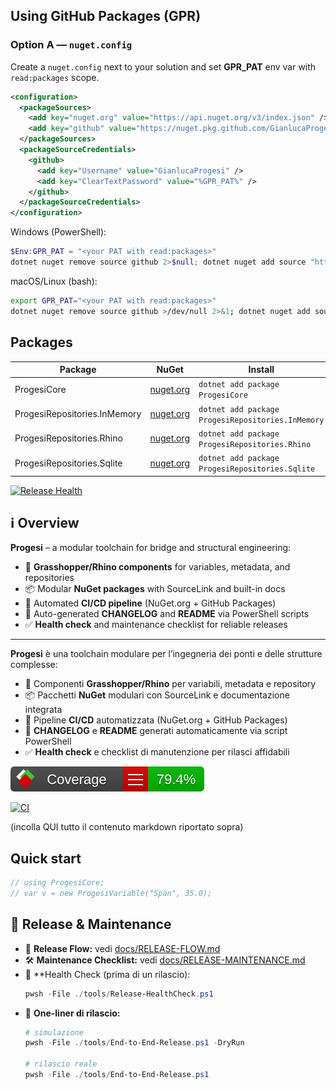 <!-- PROGESI:GPR:START -->
## Using GitHub Packages (GPR)

### Option A — `nuget.config`

Create a `nuget.config` next to your solution and set **GPR_PAT** env var with `read:packages` scope.

```xml
<configuration>
  <packageSources>
    <add key="nuget.org" value="https://api.nuget.org/v3/index.json" />
    <add key="github" value="https://nuget.pkg.github.com/GianlucaProgesi/index.json" />
  </packageSources>
  <packageSourceCredentials>
    <github>
      <add key="Username" value="GianlucaProgesi" />
      <add key="ClearTextPassword" value="%GPR_PAT%" />
    </github>
  </packageSourceCredentials>
</configuration>
```

Windows (PowerShell):
```powershell
$Env:GPR_PAT = "<your PAT with read:packages>"
dotnet nuget remove source github 2>$null; dotnet nuget add source "https://nuget.pkg.github.com/GianlucaProgesi/index.json" --name "github" --username "GianlucaProgesi" --password "$Env:GPR_PAT" --store-password-in-clear-text
```

macOS/Linux (bash):
```bash
export GPR_PAT="<your PAT with read:packages>"
dotnet nuget remove source github >/dev/null 2>&1; dotnet nuget add source "https://nuget.pkg.github.com/GianlucaProgesi/index.json" --name "github" --username "GianlucaProgesi" --password "$GPR_PAT" --store-password-in-clear-text
```
<!-- PROGESI:GPR:END -->

<!-- PROGESI:PACKAGES:START -->
## Packages

| Package | NuGet | Install |
|---|---|---|
| ProgesiCore | [nuget.org](https://www.nuget.org/packages/ProgesiCore) | `dotnet add package ProgesiCore` |
| ProgesiRepositories.InMemory | [nuget.org](https://www.nuget.org/packages/ProgesiRepositories.InMemory) | `dotnet add package ProgesiRepositories.InMemory` |
| ProgesiRepositories.Rhino | [nuget.org](https://www.nuget.org/packages/ProgesiRepositories.Rhino) | `dotnet add package ProgesiRepositories.Rhino` |
| ProgesiRepositories.Sqlite | [nuget.org](https://www.nuget.org/packages/ProgesiRepositories.Sqlite) | `dotnet add package ProgesiRepositories.Sqlite` |
<!-- PROGESI:PACKAGES:END -->

<!-- PROGESI:BADGES:START -->
[![Release Health](https://img.shields.io/badge/Release%20Health-Run%20check-2ea44f?logo=powershell&logoColor=white)](tools/Release-HealthCheck.ps1)
<!-- PROGESI:BADGES:END -->

<!-- PROGESI:OVERVIEW:START -->

## ℹ️ Overview

**Progesi** – a modular toolchain for bridge and structural engineering:
- 🧩 **Grasshopper/Rhino components** for variables, metadata, and repositories
- 📦 Modular **NuGet packages** with SourceLink and built-in docs
- 🚀 Automated **CI/CD pipeline** (NuGet.org + GitHub Packages)
- 📝 Auto-generated **CHANGELOG** and **README** via PowerShell scripts
- ✅ **Health check** and maintenance checklist for reliable releases

---

**Progesi** è una toolchain modulare per l’ingegneria dei ponti e delle strutture complesse:
- 🧩 Componenti **Grasshopper/Rhino** per variabili, metadata e repository
- 📦 Pacchetti **NuGet** modulari con SourceLink e documentazione integrata
- 🚀 Pipeline **CI/CD** automatizzata (NuGet.org + GitHub Packages)
- 📝 **CHANGELOG** e **README** generati automaticamente via script PowerShell
- ✅ **Health check** e checklist di manutenzione per rilasci affidabili

<!-- PROGESI:OVERVIEW:END -->


![Coverage](docs/coverage/badge_linecoverage.svg)

[![CI](https://github.com/GianlucaProgesi/Progesi/actions/workflows/ci.yml/badge.svg?branch=main)](https://github.com/GianlucaProgesi/Progesi/actions/workflows/ci.yml)

(incolla QUI tutto il contenuto markdown riportato sopra)

<!-- PROGESI:QUICKSTART:START -->
## Quick start

```csharp
// using ProgesiCore;
// var v = new ProgesiVariable("Span", 35.0);
```
<!-- PROGESI:QUICKSTART:END -->

<!-- PROGESI:RELMAINT:START -->

## 🔧 Release & Maintenance

- 📖 **Release Flow:** vedi [docs/RELEASE-FLOW.md](docs/RELEASE-FLOW.md)  
- 🛠️ **Maintenance Checklist:** vedi [docs/RELEASE-MAINTENANCE.md](docs/RELEASE-MAINTENANCE.md)  
- 🚦 **Health Check (prima di un rilascio):
  ```powershell
  pwsh -File ./tools/Release-HealthCheck.ps1
  ```
- 🚀 **One-liner di rilascio:**
  ```powershell
  # simulazione
  pwsh -File ./tools/End-to-End-Release.ps1 -DryRun

  # rilascio reale
  pwsh -File ./tools/End-to-End-Release.ps1
  ```

<!-- PROGESI:RELMAINT:END -->
